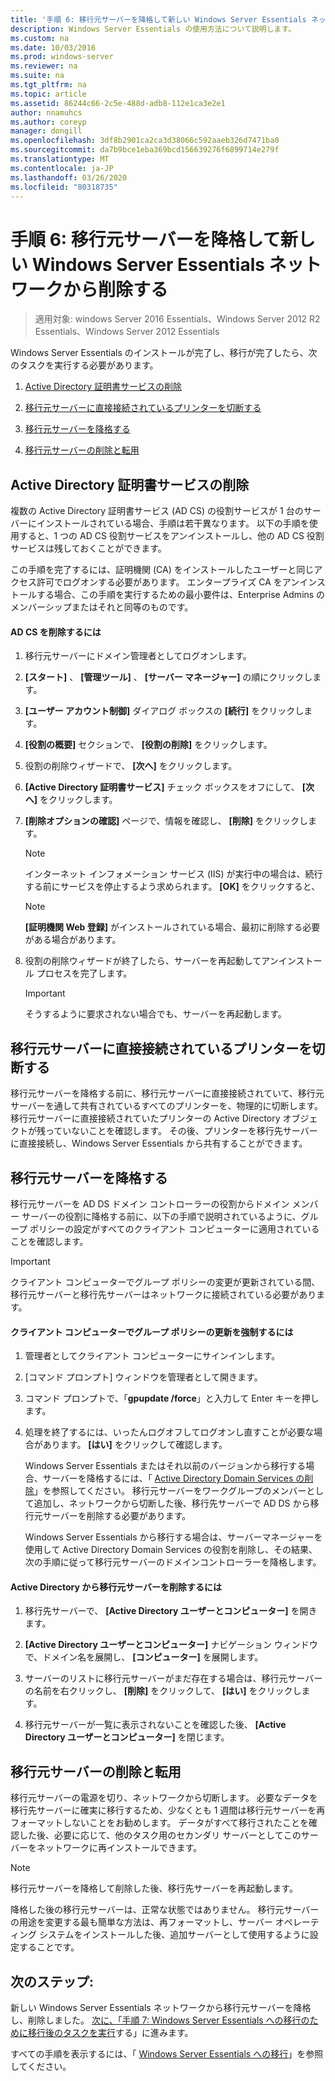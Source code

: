 ```yaml
---
title: '手順 6: 移行元サーバーを降格して新しい Windows Server Essentials ネットワークから削除する'
description: Windows Server Essentials の使用方法について説明します。
ms.custom: na
ms.date: 10/03/2016
ms.prod: windows-server
ms.reviewer: na
ms.suite: na
ms.tgt_pltfrm: na
ms.topic: article
ms.assetid: 86244c66-2c5e-488d-adb8-112e1ca3e2e1
author: nnamuhcs
ms.author: coreyp
manager: dongill
ms.openlocfilehash: 3df8b2901ca2ca3d38066c592aaeb326d7471ba0
ms.sourcegitcommit: da7b9bce1eba369bcd156639276f6899714e279f
ms.translationtype: MT
ms.contentlocale: ja-JP
ms.lasthandoff: 03/26/2020
ms.locfileid: "80318735"
---
```

# <a name="step-6-demote-and-remove-the-source-server-from-the-new-windows-server-essentials-network"></a>手順 6: 移行元サーバーを降格して新しい Windows Server Essentials ネットワークから削除する

>適用対象: windows Server 2016 Essentials、Windows Server 2012 R2 Essentials、Windows Server 2012 Essentials

Windows Server Essentials のインストールが完了し、移行が完了したら、次のタスクを実行する必要があります。  
  
1.  [Active Directory 証明書サービスの削除](Step-6--Demote-and-remove-the-Source-Server-from-the-new-Windows-Server-Essentials-network.md#BKMK_ADCS)  
  
2.  [移行元サーバーに直接接続されているプリンターを切断する](Step-6--Demote-and-remove-the-Source-Server-from-the-new-Windows-Server-Essentials-network.md#BKMK_PhysicallyDisconnect)  
  
3.  [移行元サーバーを降格する](Step-6--Demote-and-remove-the-Source-Server-from-the-new-Windows-Server-Essentials-network.md#BKMK_DemoteTheSourceServer)  
  
4.  [移行元サーバーの削除と転用](Step-6--Demote-and-remove-the-Source-Server-from-the-new-Windows-Server-Essentials-network.md#BKMK_RemoveTheSourceServer)  
  
##  <a name="remove-active-directory-certificate-services"></a><a name="BKMK_ADCS"></a>Active Directory 証明書サービスの削除  
 複数の Active Directory 証明書サービス (AD CS) の役割サービスが 1 台のサーバーにインストールされている場合、手順は若干異なります。 以下の手順を使用すると、1 つの AD CS 役割サービスをアンインストールし、他の AD CS 役割サービスは残しておくことができます。  
  
 この手順を完了するには、証明機関 (CA) をインストールしたユーザーと同じアクセス許可でログオンする必要があります。 エンタープライズ CA をアンインストールする場合、この手順を実行するための最小要件は、Enterprise Admins のメンバーシップまたはそれと同等のものです。  
  
#### <a name="to-remove-ad-cs"></a>AD CS を削除するには  
  
1.  移行元サーバーにドメイン管理者としてログオンします。  
  
2.  **[スタート]** 、 **[管理ツール]** 、 **[サーバー マネージャー]** の順にクリックします。  
  
3.  **[ユーザー アカウント制御]** ダイアログ ボックスの **[続行]** をクリックします。  
  
4.  **[役割の概要]** セクションで、 **[役割の削除]** をクリックします。  
  
5.  役割の削除ウィザードで、 **[次へ]** をクリックします。  
  
6.  **[Active Directory 証明書サービス]** チェック ボックスをオフにして、 **[次へ]** をクリックします。  
  
7.  **[削除オプションの確認]** ページで、情報を確認し、 **[削除]** をクリックします。  
  
    > [!NOTE]
    >  インターネット インフォメーション サービス (IIS) が実行中の場合は、続行する前にサービスを停止するよう求められます。 **[OK]** をクリックすると、  
  
    > [!NOTE]
    >  **[証明機関 Web 登録]** がインストールされている場合、最初に削除する必要がある場合があります。  
  
8.  役割の削除ウィザードが終了したら、サーバーを再起動してアンインストール プロセスを完了します。  
  
    > [!IMPORTANT]
    >  そうするように要求されない場合でも、サーバーを再起動します。  
  
##  <a name="disconnect-printers-that-are-directly-connected-to-the-source-server"></a><a name="BKMK_PhysicallyDisconnect"></a>移行元サーバーに直接接続されているプリンターを切断する  
 移行元サーバーを降格する前に、移行元サーバーに直接接続されていて、移行元サーバーを通して共有されているすべてのプリンターを、物理的に切断します。 移行元サーバーに直接接続されていたプリンターの Active Directory オブジェクトが残っていないことを確認します。 その後、プリンターを移行先サーバーに直接接続し、Windows Server Essentials から共有することができます。  
  
##  <a name="demote-the-source-server"></a><a name="BKMK_DemoteTheSourceServer"></a>移行元サーバーを降格する  
 移行元サーバーを AD DS ドメイン コントローラーの役割からドメイン メンバー サーバーの役割に降格する前に、以下の手順で説明されているように、グループ ポリシーの設定がすべてのクライアント コンピューターに適用されていることを確認します。  
  
> [!IMPORTANT]
>  クライアント コンピューターでグループ ポリシーの変更が更新されている間、移行元サーバーと移行先サーバーはネットワークに接続されている必要があります。  
  
#### <a name="to-force-a-group-policy-update-on-a-client-computer"></a>クライアント コンピューターでグループ ポリシーの更新を強制するには  
  
1. 管理者としてクライアント コンピューターにサインインします。  
  
2. [コマンド プロンプト] ウィンドウを管理者として開きます。  
  
3. コマンド プロンプトで、「**gpupdate /force**」と入力して Enter キーを押します。  
  
4. 処理を終了するには、いったんログオフしてログオンし直すことが必要な場合があります。 **[はい]** をクリックして確認します。  
  
   Windows Server Essentials またはそれ以前のバージョンから移行する場合、サーバーを降格するには、「 [Active Directory Domain Services の削除](https://technet.microsoft.com/library/hh472163.aspx)」を参照してください。 移行元サーバーをワークグループのメンバーとして追加し、ネットワークから切断した後、移行先サーバーで AD DS から移行元サーバーを削除する必要があります。  
  
   Windows Server Essentials から移行する場合は、サーバーマネージャーを使用して Active Directory Domain Services の役割を削除し、その結果、次の手順に従って移行元サーバーのドメインコントローラーを降格します。  
  
#### <a name="to-remove-the-source-server-from-active-directory"></a>Active Directory から移行元サーバーを削除するには  
  
1.  移行先サーバーで、 **[Active Directory ユーザーとコンピューター]** を開きます。  
  
2.  **[Active Directory ユーザーとコンピューター]** ナビゲーション ウィンドウで、ドメイン名を展開し、 **[コンピューター]** を展開します。  
  
3.  サーバーのリストに移行元サーバーがまだ存在する場合は、移行元サーバーの名前を右クリックし、 **[削除]** をクリックして、 **[はい]** をクリックします。  
  
4.  移行元サーバーが一覧に表示されないことを確認した後、 **[Active Directory ユーザーとコンピューター]** を閉じます。  
  
##  <a name="remove-and-repurpose-the-source-server"></a><a name="BKMK_RemoveTheSourceServer"></a>移行元サーバーの削除と転用  
 移行元サーバーの電源を切り、ネットワークから切断します。 必要なデータを移行先サーバーに確実に移行するため、少なくとも 1 週間は移行元サーバーを再フォーマットしないことをお勧めします。 データがすべて移行されたことを確認した後、必要に応じて、他のタスク用のセカンダリ サーバーとしてこのサーバーをネットワークに再インストールできます。  
  
> [!NOTE]
>  移行元サーバーを降格して削除した後、移行先サーバーを再起動します。  
  
 降格した後の移行元サーバーは、正常な状態ではありません。 移行元サーバーの用途を変更する最も簡単な方法は、再フォーマットし、サーバー オペレーティング システムをインストールした後、追加サーバーとして使用するように設定することです。  
  
## <a name="next-steps"></a>次のステップ:  
 新しい Windows Server Essentials ネットワークから移行元サーバーを降格し、削除しました。 [次に、「手順 7: Windows Server Essentials への移行のために移行後のタスクを実行](Step-7--Perform-post-migration-tasks-for-the-Windows-Server-Essentials-migration.md)する」に進みます。  
  

すべての手順を表示するには、「 [Windows Server Essentials への移行](Migrate-from-Previous-Versions-to-Windows-Server-Essentials-or-Windows-Server-Essentials-Experience.md)」を参照してください。

